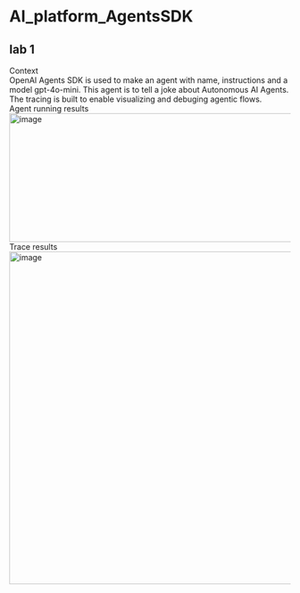 # AI_platform_AgentsSDK  
## lab 1
Context   
OpenAI Agents SDK is used to make an agent with name, instructions and a model gpt-4o-mini. This agent is to tell a joke about Autonomous AI Agents. The tracing is built to enable visualizing and debuging agentic flows.  
Agent running results  
<img width="687" height="231" alt="image" src="https://github.com/user-attachments/assets/3ae58a26-4104-4097-a09f-1927f7f77bbf" />    
Trace results    
<img width="1135" height="597" alt="image" src="https://github.com/user-attachments/assets/eb7fd86f-e174-4abe-a2c5-bca6009d213e" />

